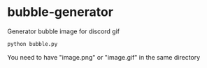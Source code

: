 # bubble-generator
Generator bubble image for discord gif

```bash
python bubble.py
```

You need to have "image.png" or "image.gif" in the same directory
